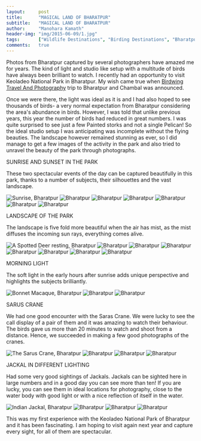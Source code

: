 ```yaml
---
layout:     post
title:      "MAGICAL LAND OF BHARATPUR"
subtitle:   "MAGICAL LAND OF BHARATPUR"
author:     "Manohara Kamath"
header-img: "img/2015-06-09/1.jpg"
tags:       ["Wildlife Destinations", "Birding Destinations", "Bharatpur"]
comments:   true
---
```



<p>Photos from Bharatpur captured by several photographers have amazed me for years. The kind of light and studio like setup with a multitude of birds have always been brilliant to watch. I recently had an opportunity to visit Keoladeo National Park in Bharatpur. My wish came true when <a href="http://www.wilderhood.com/organizer/Birdwing%20Photography">Birdwing Travel And Photography</a> trip to Bharatpur and Chambal was announced.</p>

<p>Once we were there, the light was ideal as it is and I had also hoped to see thousands of birds- a very normal expectation from Bharatpur considering the area's abundance in birds. However, I was told that unlike previous years, this year the number of birds had reduced in great numbers. I was quite surprised to see just a few Painted storks and not a single Pelican! So the ideal studio setup I was anticipating was incomplete without the flying beauties. The landscape however remained stunning as ever, so I did manage to get a few images of the activity in the park and also tried to unravel the beauty of the park through photographs.</p>

<p>SUNRISE AND SUNSET IN THE PARK</p>

<p>These two spectacular events of the day can be captured beautifully in this park, thanks to a number of subjects, their silhouettes and the vast landscape.</p>

<img src="{{ site.baseurl }}/img/2015-06-09/2.jpg" alt="Sunrise, Bharatpur">
<img src="{{ site.baseurl }}/img/2015-06-09/3.jpg" alt="Bharatpur">
<img src="{{ site.baseurl }}/img/2015-06-09/4.jpg" alt="Bharatpur">
<img src="{{ site.baseurl }}/img/2015-06-09/5.jpg" alt="Bharatpur">
<img src="{{ site.baseurl }}/img/2015-06-09/6.jpg" alt="Bharatpur">
<img src="{{ site.baseurl }}/img/2015-06-09/7.jpg" alt="Bharatpur">
<img src="{{ site.baseurl }}/img/2015-06-09/8.jpg" alt="Bharatpur">

<p>LANDSCAPE OF THE PARK</p>

<p>The landscape is five fold more beautiful when the air has mist, as the mist diffuses the incoming sun rays, everything comes alive. </p>

<img src="{{ site.baseurl }}/img/2015-06-09/9.jpg" alt="A Spotted Deer resting, Bharatpur">
<img src="{{ site.baseurl }}/img/2015-06-09/10.jpg" alt="Bharatpur">
<img src="{{ site.baseurl }}/img/2015-06-09/11.jpg" alt="Bharatpur">
<img src="{{ site.baseurl }}/img/2015-06-09/12.jpg" alt="Bharatpur">
<img src="{{ site.baseurl }}/img/2015-06-09/13.jpg" alt="Bharatpur">
<img src="{{ site.baseurl }}/img/2015-06-09/14.jpg" alt="Bharatpur">
<img src="{{ site.baseurl }}/img/2015-06-09/15.jpg" alt="Bharatpur">
<img src="{{ site.baseurl }}/img/2015-06-09/16.jpg" alt="Bharatpur">

<p>MORNING LIGHT</p>

<p>The soft light in the early hours after sunrise adds unique perspective and highlights the subjects brilliantly.</p>

<img src="{{ site.baseurl }}/img/2015-06-09/17.jpg" alt="Bonnet Macaque, Bharatpur">
<img src="{{ site.baseurl }}/img/2015-06-09/18.jpg" alt="Bharatpur">
<img src="{{ site.baseurl }}/img/2015-06-09/19.jpg" alt="Bharatpur">

<p>SARUS CRANE</p>

<p>We had one good encounter with the Saras Crane. We were lucky to see the call display of a pair of them and it was amazing to watch their behaviour. The birds gave us more than 20 minutes to watch and shoot from a distance. Hence, we succeeded in making a few good photographs of the cranes.</p>

<img src="{{ site.baseurl }}/img/2015-06-09/20.jpg" alt="The Sarus Crane, Bharatpur">
<img src="{{ site.baseurl }}/img/2015-06-09/21.jpg" alt="Bharatpur">
<img src="{{ site.baseurl }}/img/2015-06-09/22.jpg" alt="Bharatpur">
<img src="{{ site.baseurl }}/img/2015-06-09/23.jpg" alt="Bharatpur">

<p>JACKAL IN DIFFERENT LIGHTING</p>

<p>Had some very good sightings of Jackals. Jackals can be sighted here in large numbers and in a good day you can see more than ten! If you are lucky, you can see them in ideal locations for photography, close to the water body with good light or with a nice reflection of itself in the water.</p>

<img src="{{ site.baseurl }}/img/2015-06-09/24.jpg" alt="Indian Jackal, Bharatpur">
<img src="{{ site.baseurl }}/img/2015-06-09/25.jpg" alt="Bharatpur">
<img src="{{ site.baseurl }}/img/2015-06-09/26.jpg" alt="Bharatpur">
<img src="{{ site.baseurl }}/img/2015-06-09/27.jpg" alt="Bharatpur">

<p>This was my first experience with the Keoladeo National Park of Bharatpur and it has been fascinating. I am hoping to visit again next year and capture every sight, for all of them are spectacular.</p>

